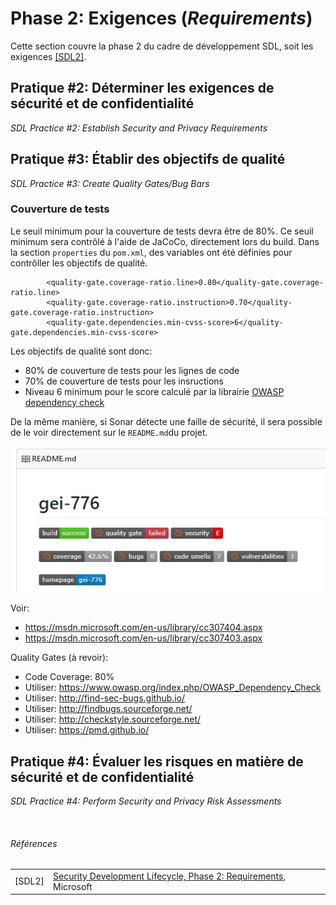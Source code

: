 # Phase 2: Exigences (_Requirements_)

Cette section couvre la phase 2 du cadre de développement SDL, soit les exigences [[SDL2]](#sdl2).

## Pratique #2: Déterminer les exigences de sécurité et de confidentialité 
_SDL Practice #2: Establish Security and Privacy Requirements_

## Pratique #3: Établir des objectifs de qualité
_SDL Practice #3: Create Quality Gates/Bug Bars_

### Couverture de tests

Le seuil minimum pour la couverture de tests devra être de 80%.
Ce seuil minimum sera contrôlé à l'aide de JaCoCo, directement lors du build.
Dans la section `properties` du `pom.xml`, des variables ont été définies pour contrôller les objectifs de qualité.

```
        <quality-gate.coverage-ratio.line>0.80</quality-gate.coverage-ratio.line>
        <quality-gate.coverage-ratio.instruction>0.70</quality-gate.coverage-ratio.instruction>
        <quality-gate.dependencies.min-cvss-score>6</quality-gate.dependencies.min-cvss-score>
```

Les objectifs de qualité sont donc:
* 80% de couverture de tests pour les lignes de code
* 70% de couverture de tests pour les insructions
* Niveau 6 minimum pour le score calculé par la librairie [OWASP dependency check](https://www.owasp.org/index.php/OWASP_Dependency_Check) 

De la même manière, si Sonar détecte une faille de sécurité, il sera possible de le voir directement sur le `README.md`du projet.

![Quality Gates failed](img/2_quality_gates_failed.jpg)



Voir: 
* https://msdn.microsoft.com/en-us/library/cc307404.aspx
* https://msdn.microsoft.com/en-us/library/cc307403.aspx

Quality Gates (à revoir):
* Code Coverage: 80%
* Utiliser: https://www.owasp.org/index.php/OWASP_Dependency_Check
* Utiliser: http://find-sec-bugs.github.io/
* Utiliser: http://findbugs.sourceforge.net/
* Utiliser: http://checkstyle.sourceforge.net/
* Utiliser: https://pmd.github.io/

## Pratique #4: Évaluer les risques en matière de sécurité et de confidentialité
_SDL Practice #4: Perform Security and Privacy Risk Assessments_



<br/>

###### Références
|||
|---| ---|
|[SDL2] | <a name="sdl2"></a>[Security Development Lifecycle, Phase 2: Requirements](https://www.microsoft.com/en-us/SDL/process/requirements.aspx), Microsoft|
